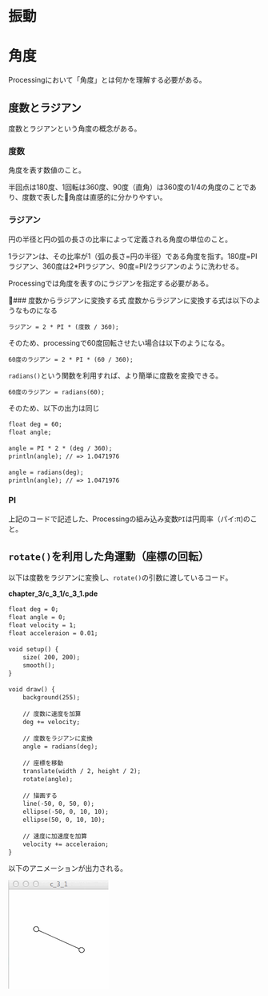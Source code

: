 # 振動

# 角度
Processingにおいて「角度」とは何かを理解する必要がある。

## 度数とラジアン
度数とラジアンという角度の概念がある。

### 度数
角度を表す数値のこと。

半回点は180度、1回転は360度、90度（直角）は360度の1/4の角度のことであり、度数で表した角度は直感的に分かりやすい。

### ラジアン
円の半径と円の弧の長さの比率によって定義される角度の単位のこと。

1ラジアンは、その比率が1（弧の長さ=円の半径）である角度を指す。180度=PIラジアン、360度は2*PIラジアン、90度=PI/2ラジアンのように洗わせる。

Processingでは角度を表すのにラジアンを指定する必要がある。

### 度数からラジアンに変換する式
度数からラジアンに変換する式は以下のようなものになる

```processing
ラジアン = 2 * PI * (度数 / 360);
```

そのため、processingで60度回転させたい場合は以下のようになる。

```processing
60度のラジアン = 2 * PI * (60 / 360);
```

`radians()`という関数を利用すれば、より簡単に度数を変換できる。


```processing
60度のラジアン = radians(60);
```

そのため、以下の出力は同じ

```processing
float deg = 60;
float angle;

angle = PI * 2 * (deg / 360);
println(angle); // => 1.0471976

angle = radians(deg);
println(angle); // => 1.0471976
```

### PI
上記のコードで記述した、Processingの組み込み変数`PI`は円周率（パイ:π)のこと。

## `rotate()`を利用した角運動（座標の回転）

以下は度数をラジアンに変換し、`rotate()`の引数に渡しているコード。

**chapter_3/c_3_1/c_3_1.pde**

```processing
float deg = 0;
float angle = 0;
float velocity = 1;
float acceleraion = 0.01;

void setup() {
    size( 200, 200);
    smooth();
}

void draw() {
    background(255);
    
    // 度数に速度を加算
    deg += velocity;

    // 度数をラジアンに変換
    angle = radians(deg);

    // 座標を移動
    translate(width / 2, height / 2);
    rotate(angle);

    // 描画する
    line(-50, 0, 50, 0);
    ellipse(-50, 0, 10, 10);
    ellipse(50, 0, 10, 10);

    // 速度に加速度を加算
    velocity += acceleraion;
}

```

以下のアニメーションが出力される。

<img src="../README_resources/chapter_3/c_3_1_rotate.gif" width="200">

